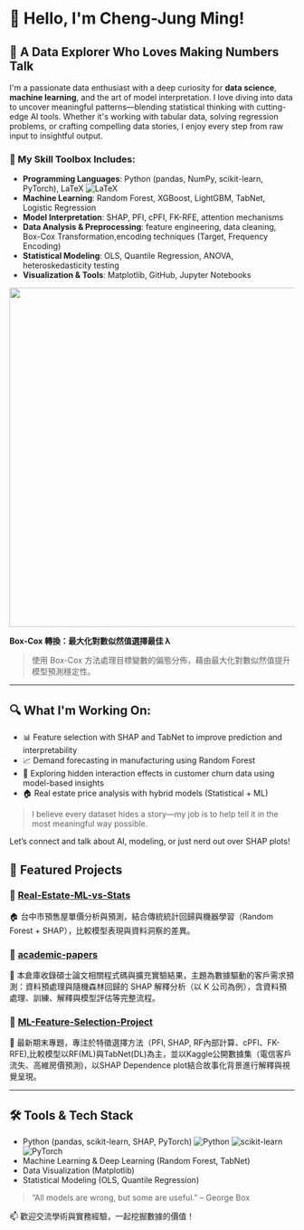 # 👋 Hello, I'm Cheng-Jung Ming!  
## 🧠 A Data Explorer Who Loves Making Numbers Talk

I'm a passionate data enthusiast with a deep curiosity for **data science**, **machine learning**, and the art of model interpretation.
I love diving into data to uncover meaningful patterns—blending statistical thinking with cutting-edge AI tools.
Whether it's working with tabular data, solving regression problems, or crafting compelling data stories, I enjoy every step from raw input to insightful output.

### 🔧 My Skill Toolbox Includes:
- **Programming Languages**: Python (pandas, NumPy, scikit-learn, PyTorch), LaTeX ![LaTeX](https://img.shields.io/badge/LaTeX-47A141?style=flat&logo=LaTeX&logoColor=white)
- **Machine Learning**: Random Forest, XGBoost, LightGBM, TabNet, Logistic Regression  
- **Model Interpretation**: SHAP, PFI, cPFI, FK-RFE, attention mechanisms  
- **Data Analysis & Preprocessing**: feature engineering, data cleaning, Box-Cox Transformation,encoding techniques (Target, Frequency Encoding)  
- **Statistical Modeling**: OLS, Quantile Regression, ANOVA, heteroskedasticity testing  
- **Visualization & Tools**: Matplotlib, GitHub, Jupyter Notebooks  
<p align="center">
  <img src="https://github.com/cheng-jung-ming/cheng-jung-ming/main/image/boxcox_likelihood_plot.png" width="600"/>
</p>

**Box-Cox 轉換：最大化對數似然值選擇最佳 λ**
> 使用 Box-Cox 方法處理目標變數的偏態分佈，藉由最大化對數似然值提升模型預測穩定性。
---

## 🔍 What I'm Working On:
- 📊 Feature selection with SHAP and TabNet to improve prediction and interpretability  
- 📈 Demand forecasting in manufacturing using Random Forest  
- 🧩 Exploring hidden interaction effects in customer churn data using model-based insights  
- 🏠 Real estate price analysis with hybrid models (Statistical + ML)

> I believe every dataset hides a story—my job is to help tell it in the most meaningful way possible.  

Let’s connect and talk about AI, modeling, or just nerd out over SHAP plots!

## 📌 Featured Projects

### 🔹 [Real-Estate-ML-vs-Stats](https://github.com/cheng-jung-ming/Real-Estate-ML-vs-Stats)  
🏠 台中市預售屋單價分析與預測，結合傳統統計回歸與機器學習（Random Forest + SHAP），比較模型表現與資料洞察的差異。

### 🔹 [academic-papers](https://github.com/cheng-jung-ming/academic-papers)  
📄 本倉庫收錄碩士論文相關程式碼與擴充實驗結果，主題為數據驅動的客戶需求預測：資料預處理與隨機森林回歸的 SHAP 解釋分析（以 K 公司為例），含資料預處理、訓練、解釋與模型評估等完整流程。

### 🔹 [ML-Feature-Selection-Project](https://github.com/cheng-jung-ming/ML-Feature-Selection-Project)  
🌟 最新期末專題，專注於特徵選擇方法（PFI, SHAP, RF內部計算、cPFI、FK-RFE),比較模型以RF(ML)與TabNet(DL)為主，並以Kaggle公開數據集（電信客戶流失、高維房價預測)，以SHAP Dependence plot結合故事化背景進行解釋與視覺呈現。

---

## 🛠️ Tools & Tech Stack
- Python (pandas, scikit-learn, SHAP, PyTorch)
![Python](https://img.shields.io/badge/Python-3776AB?style=flat&logo=python&logoColor=white)
![scikit-learn](https://img.shields.io/badge/scikit--learn-F7931E?style=flat&logo=scikit-learn&logoColor=white)
![PyTorch](https://img.shields.io/badge/PyTorch-EE4C2C?style=flat&logo=PyTorch&logoColor=white)
- Machine Learning & Deep Learning (Random Forest, TabNet)
- Data Visualization (Matplotlib)
- Statistical Modeling (OLS, Quantile Regression)


> “All models are wrong, but some are useful.” – George Box

📫 歡迎交流學術與實務經驗，一起挖掘數據的價值！

